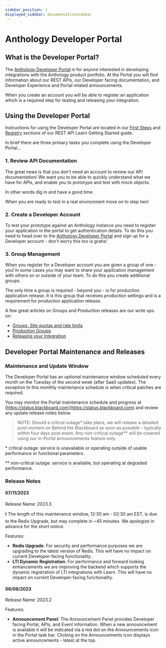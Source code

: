 ```yaml
---
sidebar_position: 1
displayed_sidebar: documentationSidebar
---
```


<VersioningTracker frontMatter={frontMatter}/>

# Anthology Developer Portal

## What is the Developer Portal?

The [Anthology Developer Portal](https://developer.anthology.com) is for anyone interested in developing integrations with the Anthology product portfolio. At the Portal you will find information about our REST APIs, our Developer facing documentation, and Developer Experience and Portal related announcements.

When you create an account you will be able to register an application which is a required step for testing and releasing your integration.

## Using the Developer Portal

Instructions for using the Developer Portal are located in our [First Steps](../rest-apis/learn/getting-started/first-steps.md) and [Registry](../rest-apis/learn/getting-started/registry.md) sections of our REST API Learn Getting Started guide.

In brief there are three primary tasks you complete using the Developer Portal...

### 1. Review API Documentation

The great news is that you don't need an account to review our API documentation! We want you to be able to quickly understand what we have for APIs, and enable you to prototype and test with mock objects.

In other words dig in and have a good time.

When you are ready to test in a real environment move on to step two!

### 2. Create a Developer Account

To test your prototype against an Anthology instance you need to register your application in the portal to get authentication details. To do this you need to head over to the [Anthology Developer Portal](https://developer.anthology.com) and sign up for a Developer account - don't worry this too is gratis!

### 3. Group Management

When you register for a Developer account you are given a group of one - you! In some cases you may want to share your application management with others on or outside of your team. To do this you create additional groups.

The only time a group is required - beyond you - is for production application release. It is this group that receives production settings and is a requirement for production application release.

A few great articles on Groups and Production releases are our write ups on:

- [Groups, Site quotas and rate limits](../rest-apis/learn/admin/groups-quotas-rates.md)
- [Production Groups](../rest-apis/learn/admin/production-groups.md)
- [Releasing your Integration](../rest-apis/learn/getting-started/releasing-your-integration.md)

## Developer Portal Maintenance and Releases <a id="release_notes"></a>

### Maintenance and Update Window

The Developer Portal has an _optional_ maintenance window scheduled every month on the Tuesday of the second week (after SaaS updates). The exception to this monthly maintenance schedule is when critical patches are required.

You may monitor the Portal maintenance schedule and progress at [https://status.blackboard.com](https://status.blackboard.com) and review any update release notes below.

> NOTE: Should a critical outage\* take place, we will release a detailed post-mortem on Behind the Blackboard as soon as possible - typically within four days post event. Any non-critical outage\*\* will be covered using our in-Portal announcements feature only.

\* critical outage: service is unavailable or operating outside of usable performance or functional parameters.

\*\* non-critical outage: service is available, but operating at degraded performance.

### Release Notes

#### 07/11/2023

Release Name: 2023.3

:exclamation: The length of this maintenance window, 12:30 am - 02:30 am EST, is due to the Redis Upgrade, but may complete in ~45 minutes. We apologize in advance for the short notice.

Features:

- **Redis Upgrade**: For security and performance purposes we are upgrading to the latest version of Redis. This will have no impact on current Developer-facing functionality.
- **LTI Dynamic Registration**: For performance and forward looking enhancements we are improving the backend which supports the dynamic registration of LTI integrations with Learn. This will have no impact on current Developer-facing functionality.

#### 06/06/2023

Release Name: 2023.2

Features:

- **Announcement Panel**: The Announcement Panel provides Developer facing Portal, APIs, and Event information. When a new announcement is available it will be indicated via a red dot on the Announcements icon in the Portal task bar. Clicking on the Announcements icon displays active announcements - latest at the top.

<AuthorBox frontMatter={frontMatter}/>
